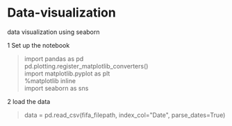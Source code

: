 # Data-visualization
data visualization using seaborn

1 Set up the notebook 
 > import pandas as pd<br>
 > pd.plotting.register_matplotlib_converters()<br>
 > import matplotlib.pyplot as plt<br>
 > %matplotlib inline<br>
 > import seaborn as sns<br>      

2 load the data
 >data = pd.read_csv(fifa_filepath, index_col="Date", parse_dates=True)
 >
 >

